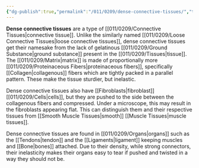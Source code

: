 ```yaml
---
{"dg-publish":true,"permalink":"/011/0209/dense-connective-tissues/","title":"Dense Connective Tissues","tags":["BIOL422"],"created":"2024-10-03T23:23:07.000-07:00","updated":"2025-01-22T00:34:15.886-08:00"}
---
```


**Dense connective tissues** are a type of [[011/0209/Connective Tissues\|connective tissue]]. Unlike the similarly named [[011/0209/Loose Connective Tissues\|loose connective tissues]], dense connective tissues get their namesake from the lack of gelatinous [[011/0209/Ground Substance\|ground substance]] present in the [[011/0209/Tissues\|tissue]]. The [[011/0209/Matrix\|matrix]] is made of proportionally more [[011/0209/Proteinaceous Fibers\|proteinaceous fibers]], specifically [[Collagen\|collagenous]] fibers which are tightly packed in a parallel pattern. These make the tissue sturdier, but inelastic.

Dense connective tissues also have [[Fibroblasts\|fibroblast]] [[011/0209/Cells\|cells]], but they are pushed to the side between the collagenous fibers and compressed. Under a microscope, this may result in the fibroblasts appearing flat. This can distinguish them and their respective tissues from [[Smooth Muscle Tissues\|smooth]] [[Muscle Tissues\|muscle tissues]].

Dense connective tissues are found in [[011/0209/Organs\|organs]] such as the [[Tendons\|tendon]] and the [[Ligaments\|ligament]] keeping muscles and [[Bone\|bones]] attached. Due to their density, while strong connectors, their inelasticity makes their organs easy to tear if pushed and twisted in a way they should not be.